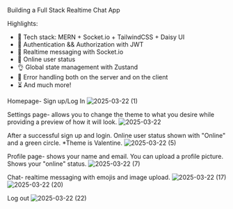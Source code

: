Building a Full Stack Realtime Chat App 

Highlights:

- 🌟 Tech stack: MERN + Socket.io + TailwindCSS + Daisy UI
- 🎃 Authentication && Authorization with JWT
- 👾 Realtime messaging with Socket.io
- 🚀 Online user status
- 👌 Global state management with Zustand
- 🐞 Error handling both on the server and on the client
- ⏳ And much more!

Homepage- Sign up/Log In
![2025-03-22 (1)](https://github.com/user-attachments/assets/06505331-f53e-4f7f-99c3-aca3fb7ce5c4)

Settings page- allows you to change the theme to what you desire while providing a preview of how it will look.
![2025-03-22](https://github.com/user-attachments/assets/1eef2fbc-9bd5-49e4-b0bd-9ee72bbdcb2b)

After a successful sign up and login. Online user status shown with "Online" and a green circle.  *Theme is Valentine.
![2025-03-22 (5)](https://github.com/user-attachments/assets/412e7c2d-3f8f-4f06-a4b8-0c5028ef0fcd)

Profile page- shows your name and email. You can upload a profile picture. Shows your "online" status.
![2025-03-22 (7)](https://github.com/user-attachments/assets/9a5cd004-94e6-4f3f-a8c9-ebfb0693d213)

Chat- realtime messaging with emojis and image upload.
![2025-03-22 (17)](https://github.com/user-attachments/assets/6f998f3e-2721-40b3-acd8-58fefbb7f00d)
![2025-03-22 (20)](https://github.com/user-attachments/assets/491422dc-c648-4771-9227-138738d0ef74)

Log out
![2025-03-22 (22)](https://github.com/user-attachments/assets/d5e89d08-fd22-4672-bae4-44e08defca5c)



